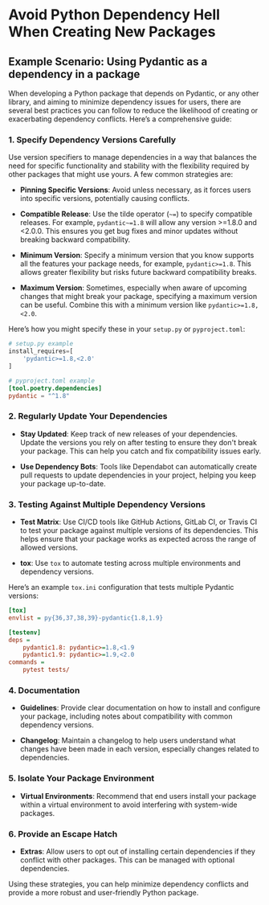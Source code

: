 # Avoid Python Dependency Hell When Creating New Packages

## Example Scenario: Using Pydantic as a dependency in a package

When developing a Python package that depends on Pydantic, or any other library, and aiming to minimize dependency issues for users, there are several best practices you can follow to reduce the likelihood of creating or exacerbating dependency conflicts. Here’s a comprehensive guide:

### 1. **Specify Dependency Versions Carefully**

Use version specifiers to manage dependencies in a way that balances the need for specific functionality and stability with the flexibility required by other packages that might use yours. A few common strategies are:

- **Pinning Specific Versions**: Avoid unless necessary, as it forces users into specific versions, potentially causing conflicts.
  
- **Compatible Release**: Use the tilde operator (`~=`) to specify compatible releases. For example, `pydantic~=1.8` will allow any version >=1.8.0 and <2.0.0. This ensures you get bug fixes and minor updates without breaking backward compatibility.

- **Minimum Version**: Specify a minimum version that you know supports all the features your package needs, for example, `pydantic>=1.8`. This allows greater flexibility but risks future backward compatibility breaks.

- **Maximum Version**: Sometimes, especially when aware of upcoming changes that might break your package, specifying a maximum version can be useful. Combine this with a minimum version like `pydantic>=1.8,<2.0`.

Here’s how you might specify these in your `setup.py` or `pyproject.toml`:

```python
# setup.py example
install_requires=[
    'pydantic>=1.8,<2.0'
]
```

```toml
# pyproject.toml example
[tool.poetry.dependencies]
pydantic = "^1.8"
```

### 2. **Regularly Update Your Dependencies**

- **Stay Updated**: Keep track of new releases of your dependencies. Update the versions you rely on after testing to ensure they don't break your package. This can help you catch and fix compatibility issues early.

- **Use Dependency Bots**: Tools like Dependabot can automatically create pull requests to update dependencies in your project, helping you keep your package up-to-date.

### 3. **Testing Against Multiple Dependency Versions**

- **Test Matrix**: Use CI/CD tools like GitHub Actions, GitLab CI, or Travis CI to test your package against multiple versions of its dependencies. This helps ensure that your package works as expected across the range of allowed versions.

- **tox**: Use `tox` to automate testing across multiple environments and dependency versions.

Here’s an example `tox.ini` configuration that tests multiple Pydantic versions:

```ini
[tox]
envlist = py{36,37,38,39}-pydantic{1.8,1.9}

[testenv]
deps =
    pydantic1.8: pydantic>=1.8,<1.9
    pydantic1.9: pydantic>=1.9,<2.0
commands =
    pytest tests/
```

### 4. **Documentation**

- **Guidelines**: Provide clear documentation on how to install and configure your package, including notes about compatibility with common dependency versions.

- **Changelog**: Maintain a changelog to help users understand what changes have been made in each version, especially changes related to dependencies.

### 5. **Isolate Your Package Environment**

- **Virtual Environments**: Recommend that end users install your package within a virtual environment to avoid interfering with system-wide packages.

### 6. **Provide an Escape Hatch**

- **Extras**: Allow users to opt out of installing certain dependencies if they conflict with other packages. This can be managed with optional dependencies.

Using these strategies, you can help minimize dependency conflicts and provide a more robust and user-friendly Python package.
